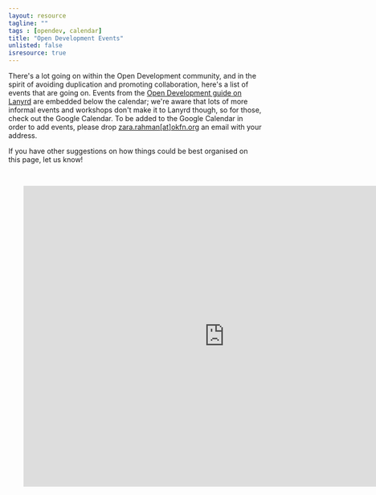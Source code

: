 ```yaml
---
layout: resource
tagline: ""
tags : [opendev, calendar]
title: "Open Development Events"
unlisted: false
isresource: true
---
```


There's a lot going on within the Open Development community, and in the spirit of avoiding duplication and promoting collaboration, here's a list of events that are going on. Events from the [Open Development guide on Lanyrd](http://lanyrd.com/guides/open-development/) are embedded below the calendar; we're aware that lots of more informal events and workshops don't make it to Lanyrd though, so for those, check out the Google Calendar. To be added to the Google Calendar in order to add events, please drop [zara.rahman[at]okfn.org](mailto:zara.rahman@okfn.org) an email with your address.

If you have other suggestions on how things could be best organised on this page, let us know! 

<div style="padding:30px;"> 
<iframe src="http://www.google.com/calendar/embed?src=okfn.org_u9abrf7tc3nj8kq49pne91552o%40group.calendar.google.com&ctz=Europe/Berlin" style="border: 0;" width="800" height="600" frameborder="0" scrolling="no">BATMAN</iframe>
</div>



<script src="http://cdn.lanyrd.net/badges/embed-v1.min.js"></script>
